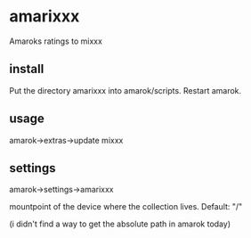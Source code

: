 amarixxx
========

Amaroks ratings to mixxx


## install

Put the directory amarixxx into amarok/scripts.
Restart amarok.

## usage

amarok->extras->update mixxx

## settings

amarok->settings->amarixxx

mountpoint of the device where the collection lives. Default: "/"

(i didn't find a way to get the absolute path in amarok today)

